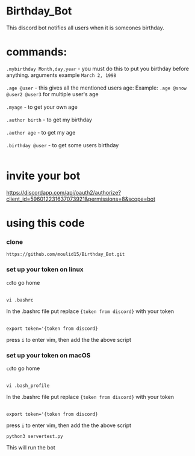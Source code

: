 # Birthday_Bot
This discord bot notifies all users when it is someones birthday.

# commands:
`.mybirthday Month,day,year` - you must do this to put you birthday before anything. arguments example `March 2, 1998`<br /> <br />
`.age @user` - this gives all the mentioned users age: Example: `.age @snow @user2 @user3` for multiple user's age <br /> <br />
`.myage` - to get your own age <br /> <br />
`.author birth` - to get my birthday <br /> <br />
`.author age` - to get my age <br /> <br />
`.birthday @user` - to get some users birthday <br /> <br />

# invite your bot
https://discordapp.com/api/oauth2/authorize?client_id=596012231637073921&permissions=8&scope=bot

# using this code

### clone <br />
```
https://github.com/moulid15/Birthday_Bot.git
``` 

### set up your token on linux  <br />
`` cd ``to go home <br /> <br />
```
vi .bashrc
```

In the .bashrc file put replace `{token from discord}` with your token <br /> <br />

```
export token='{token from discord}
```
press `i` to enter vim, then add the the above script

### set up your token on macOS  <br />
`` cd ``to go home <br /> <br />
```
vi .bash_profile
```

In the .bashrc file put replace `{token from discord}` with your token <br /> <br />

```
export token='{token from discord}
```
press `i` to enter vim, then add the the above script

```
python3 servertest.py
```
This will run the bot
